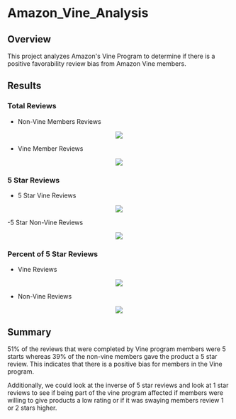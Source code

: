 # Amazon_Vine_Analysis

## Overview

This project analyzes Amazon's Vine Program to determine if there is a positive favorability review bias from Amazon Vine members.

## Results

### Total Reviews

- Non-Vine Members Reviews
<p align="center">
  <img src = "https://github.com/ItsFlowin/pics/blob/main/total%20unpaid.png"></p>

- Vine Member Reviews
<p align="center">
  <img src = "https://github.com/ItsFlowin/pics/blob/main/paid%20reviews.png"></p>
  
  ### 5 Star Reviews
  
  - 5 Star Vine Reviews
  <p align="center">
  <img src = "https://github.com/ItsFlowin/pics/blob/main/vine%20reviews.png"></p>
  
  -5 Star Non-Vine Reviews
    <p align="center">
  <img src = "https://github.com/ItsFlowin/pics/blob/main/unpaid%20vines.png"></p>
  
  ### Percent of 5 Star Reviews
  
  - Vine Reviews
  <p align="center">
  <img src = "https://github.com/ItsFlowin/pics/blob/main/paid%20review%20percent.png"></p>
  
  - Non-Vine Reviews
  <p align="center">
  <img src = "https://github.com/ItsFlowin/pics/blob/main/unpaid%20review%20percent.png"></p>
  
  ## Summary
51% of the reviews that were completed by Vine program members were 5 starts whereas 39% of the non-vine members gave the product a 5 star review. This indicates that there is a positive bias for members in the Vine program.

Additionally, we could look at the inverse of 5 star reviews and look at 1 star reviews to see if being part of the vine program affected if members were willing to give products a low rating or if it was swaying members review 1 or 2 stars higher.
  
